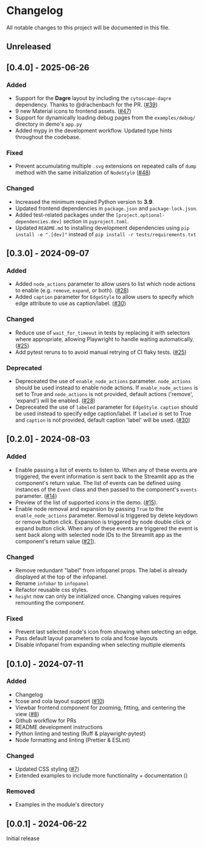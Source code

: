 # Changelog

All notable changes to this project will be documented in this file.

## Unreleased

## [0.4.0] - 2025-06-26

### Added

-   Support for the **Dagre** layout by including the `cytoscape-dagre` dependency.
    Thanks to @drachenbach for the PR.  ([#39](https://github.com/AlrasheedA/st-link-analysis/pull/39))
-   9 new Material icons to frontend assets. ([#47](https://github.com/AlrasheedA/st-link-analysis/pull/47))
-   Support for dynamically loading debug pages from the `examples/debug/` directory in demo's `app.py`
-   Added mypy in the development workflow. Updated type hints throughout the codebase.

### Fixed
-   Prevent accumulating multiple `.svg` extensions on repeated calls of `dump` 
    method with the same initialization of `NodeStyle` ([#48](https://github.com/AlrasheedA/st-link-analysis/issues/48))

### Changed

-   Increased the minimum required Python version to **3.9**.
-   Updated frontend dependencies in `package.json` and `package-lock.json`.
-   Added test-related packages under the `[project.optional-dependencies.dev]`
    section in `pyproject.toml`.
-   Updated `README.md` to  installing development dependencies using
    `pip install -e ".[dev]"` instead of `pip install -r tests/requirements.txt`

## [0.3.0] - 2024-09-07

### Added

-   Added `node_actions` parameter to allow users to list which node actions to
    enable (e.g. `remove`, `expand`, or both).
    ([#28](https://github.com/AlrasheedA/st-link-analysis/pull/28))
-   Added `caption` parameter for `EdgeStyle` to allow users to specify which edge
    attribute to use as caption/label.
    ([#30](https://github.com/AlrasheedA/st-link-analysis/pull/30))

### Changed

-   Reduce use of `wait_for_timeout` in tests by replacing it with selectors where
    appropriate, allowing Playwright to handle waiting automatically.
    ([#25](https://github.com/AlrasheedA/st-link-analysis/pull/25))
-   Add pytest reruns to to avoid manual retrying of CI flaky tests.
    ([#25](https://github.com/AlrasheedA/st-link-analysis/pull/25))

### Deprecated

-   Depreceated the use of `enable_node_actions` parameter. `node_actions` should be
    used instead to enable node actions. If `enable_node_actions` is set to True
    and `node_actions` is not provided, default actions ('remove', 'expand')
    will be enabled.
    ([#28](https://github.com/AlrasheedA/st-link-analysis/pull/28))
-   Depreceated the use of `labeled` parameter for `EdgeStyle`. `caption` should be
    used instead to specify edge caption/label. If `labeled` is set to True and `caption`
    is not provided, default caption 'label' will be used.
    ([#30](https://github.com/AlrasheedA/st-link-analysis/pull/30)) 

## [0.2.0] - 2024-08-03

### Added

-   Enable passing a list of events to listen to. When any of these events are triggered,
    the event information is sent back to the Streamlit app as the component's return
    value. The list of events can be defined using instances of the `Event` class and
    then passed to the component's `events` parameter.
    ([#14](https://github.com/AlrasheedA/st-link-analysis/pull/14))
-   Preview of the list of supported icons in the demo.
    ([#15](https://github.com/AlrasheedA/st-link-analysis/pull/15)).
-   Enable node removal and expansion by passing `True` to the `enable_node_actions`
    parameter. Removal is triggered by delete keydown or remove button click. Expansion
    is triggered by node double click or expand button click. When any of these events
    are triggered the event is sent back along with selected node IDs to the Streamlit
    app as the component's return value
    ([#21](https://github.com/AlrasheedA/st-link-analysis/pull/21)).

### Changed

-   Remove redundant "label" from infopanel props. The label is already displayed at
    the top of the infopanel.
-   Rename `infobar` to `infopanel`
-   Refactor reusable css styles.
-   `height` now can only be initialized once. Changing values requires remounting
    the component.

### Fixed

-   Prevent last selected node's icon from showing when selecting an edge.
-   Pass default layout parameters to cola and fcose layouts
-   Disable infopanel from expanding when selecting multiple elements

## [0.1.0] - 2024-07-11

### Added

-   Changelog
-   fcose and cola layout support ([#10](https://github.com/AlrasheedA/st-link-analysis/pull/10))
-   Viewbar frontend component for zooming, fitting, and centering the view ([#8](https://github.com/AlrasheedA/st-link-analysis/pull/8))
-   Github workflow for PRs
-   README development instructions
-   Python linting and testing (Ruff & playwright-pytest)
-   Node formatting and linting (Prettier & ESLint)

### Changed

-   Updated CSS styling ([#7](https://github.com/AlrasheedA/st-link-analysis/pull/7))
-   Extended examples to include more functionality + documentation ()

### Removed

-   Examples in the module's directory

## [0.0.1] - 2024-06-22

Initial release
